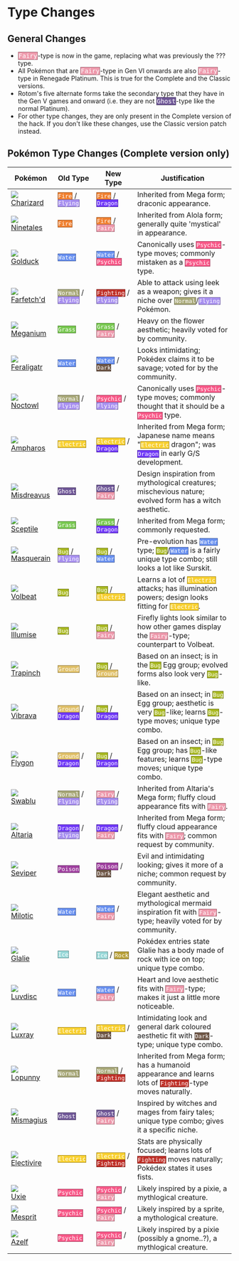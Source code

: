 # Type Changes

## General Changes

- <span style="color:white; font-family: monospace; background:#EE99AC; border: 1px solid #9B6470">Fairy</span>-type is now in the game, replacing what was previously the ??? type.
- All Pokémon that are <span style="color:white; font-family: monospace; background:#EE99AC; border: 1px solid #9B6470">Fairy</span>-type in Gen VI onwards are also <span style="color:white; font-family: monospace; background:#EE99AC; border: 1px solid #9B6470">Fairy</span>-type in Renegade Platinum. This is true for the Complete and the Classic versions.
- Rotom's five alternate forms take the secondary type that they have in the Gen V games and onward (i.e. they are not <span style="color:white; font-family: monospace; background:#705898; border: 1px solid #493963">Ghost</span>-type like the normal Platinum).
- For other type changes, they are only present in the Complete version of the hack. If you don't like these changes, use the Classic version patch instead.

## Pokémon Type Changes (Complete version only)

Pokémon                | Old Type           | New Type               | Justification
---                    | ---                | ---                    | ---
![][006]<br> [Charizard]  | <span style="color:white; font-family: monospace; background:#F08030; border: 1px solid #9C531F">Fire</span> / <span style="color:white; font-family: monospace; background:#A890F0; border: 1px solid #6D5E9C">Flying</span>      | <span style="color:white; font-family: monospace; background:#F08030; border: 1px solid #9C531F">Fire</span> / <span style="color:white; font-family: monospace; background:#7038F8; border: 1px solid #4924A1">Dragon</span>          | Inherited from Mega form; draconic appearance.
![][038]<br> [Ninetales]  | <span style="color:white; font-family: monospace; background:#F08030; border: 1px solid #9C531F">Fire</span>               | <span style="color:white; font-family: monospace; background:#F08030; border: 1px solid #9C531F">Fire</span> / <span style="color:white; font-family: monospace; background:#EE99AC; border: 1px solid #9B6470">Fairy</span>           | Inherited from Alola form; generally quite 'mystical' in appearance.
![][055]<br> [Golduck]    | <span style="color:white; font-family: monospace; background:#6890F0; border: 1px solid #445E9C">Water</span>              | <span style="color:white; font-family: monospace; background:#6890F0; border: 1px solid #445E9C">Water</span> / <span style="color:white; font-family: monospace; background:#F85888; border: 1px solid #A13959">Psychic</span>        | Canonically uses <span style="color:white; font-family: monospace; background:#F85888; border: 1px solid #A13959">Psychic</span>-type moves; commonly mistaken as a <span style="color:white; font-family: monospace; background:#F85888; border: 1px solid #A13959">Psychic</span> type.
![][083]<br> [Farfetch'd] | <span style="color:white; font-family: monospace; background:#A8A878; border: 1px solid #6D6D4E">Normal</span> / <span style="color:white; font-family: monospace; background:#A890F0; border: 1px solid #6D5E9C">Flying</span>    | <span style="color:white; font-family: monospace; background:#C03028; border: 1px solid #7D1F1A">Fighting</span> / <span style="color:white; font-family: monospace; background:#A890F0; border: 1px solid #6D5E9C">Flying</span>      | Able to attack using leek as a weapon; gives it a niche over <span style="color:white; font-family: monospace; background:#A8A878; border: 1px solid #6D6D4E">Normal</span>/<span style="color:white; font-family: monospace; background:#A890F0; border: 1px solid #6D5E9C">Flying</span> Pokémon.
![][154]<br> [Meganium]   | <span style="color:white; font-family: monospace; background:#78C850; border: 1px solid #4E8234">Grass</span>              | <span style="color:white; font-family: monospace; background:#78C850; border: 1px solid #4E8234">Grass</span> / <span style="color:white; font-family: monospace; background:#EE99AC; border: 1px solid #9B6470">Fairy</span>          | Heavy on the flower aesthetic; heavily voted for by community.
![][160]<br> [Feraligatr] | <span style="color:white; font-family: monospace; background:#6890F0; border: 1px solid #445E9C">Water</span>              | <span style="color:white; font-family: monospace; background:#6890F0; border: 1px solid #445E9C">Water</span> / <span style="color:white; font-family: monospace; background:#705848; border: 1px solid #49392F">Dark</span>           | Looks intimidating; Pokédex claims it to be savage; voted for by the community.
![][164]<br> [Noctowl]    | <span style="color:white; font-family: monospace; background:#A8A878; border: 1px solid #6D6D4E">Normal</span> / <span style="color:white; font-family: monospace; background:#A890F0; border: 1px solid #6D5E9C">Flying</span>    | <span style="color:white; font-family: monospace; background:#F85888; border: 1px solid #A13959">Psychic</span> / <span style="color:white; font-family: monospace; background:#A890F0; border: 1px solid #6D5E9C">Flying</span>       | Canonically uses <span style="color:white; font-family: monospace; background:#F85888; border: 1px solid #A13959">Psychic</span>-type moves; commonly thought that it should be a <span style="color:white; font-family: monospace; background:#F85888; border: 1px solid #A13959">Psychic</span> type.
![][181]<br> [Ampharos]   | <span style="color:white; font-family: monospace; background:#F8D030; border: 1px solid #A1871F">Electric</span>           | <span style="color:white; font-family: monospace; background:#F8D030; border: 1px solid #A1871F">Electric</span> / <span style="color:white; font-family: monospace; background:#7038F8; border: 1px solid #4924A1">Dragon</span>      | Inherited from Mega form; Japanese name means "<span style="color:white; font-family: monospace; background:#F8D030; border: 1px solid #A1871F">Electric</span> dragon"; was <span style="color:white; font-family: monospace; background:#7038F8; border: 1px solid #4924A1">Dragon</span> in early G/S development.
![][200]<br> [Misdreavus] | <span style="color:white; font-family: monospace; background:#705898; border: 1px solid #493963">Ghost</span>              | <span style="color:white; font-family: monospace; background:#705898; border: 1px solid #493963">Ghost</span> / <span style="color:white; font-family: monospace; background:#EE99AC; border: 1px solid #9B6470">Fairy</span>          | Design inspiration from mythological creatures; mischevious nature; evolved form has a witch aesthetic.
![][254]<br> [Sceptile]   | <span style="color:white; font-family: monospace; background:#78C850; border: 1px solid #4E8234">Grass</span>              | <span style="color:white; font-family: monospace; background:#78C850; border: 1px solid #4E8234">Grass</span> / <span style="color:white; font-family: monospace; background:#7038F8; border: 1px solid #4924A1">Dragon</span>         | Inherited from Mega form; commonly requested.
![][284]<br> [Masquerain] | <span style="color:white; font-family: monospace; background:#A8B820; border: 1px solid #6D7815">Bug</span> / <span style="color:white; font-family: monospace; background:#A890F0; border: 1px solid #6D5E9C">Flying</span>       | <span style="color:white; font-family: monospace; background:#A8B820; border: 1px solid #6D7815">Bug</span> / <span style="color:white; font-family: monospace; background:#6890F0; border: 1px solid #445E9C">Water</span>            | Pre-evolution has <span style="color:white; font-family: monospace; background:#6890F0; border: 1px solid #445E9C">Water</span> type; <span style="color:white; font-family: monospace; background:#A8B820; border: 1px solid #6D7815">Bug</span>/<span style="color:white; font-family: monospace; background:#6890F0; border: 1px solid #445E9C">Water</span> is a fairly unique type combo; still looks a lot like Surskit.
![][313]<br> [Volbeat]    | <span style="color:white; font-family: monospace; background:#A8B820; border: 1px solid #6D7815">Bug</span>                | <span style="color:white; font-family: monospace; background:#A8B820; border: 1px solid #6D7815">Bug</span> / <span style="color:white; font-family: monospace; background:#F8D030; border: 1px solid #A1871F">Electric</span>         | Learns a lot of <span style="color:white; font-family: monospace; background:#F8D030; border: 1px solid #A1871F">Electric</span> attacks; has illumination powers; design looks fitting for <span style="color:white; font-family: monospace; background:#F8D030; border: 1px solid #A1871F">Electric</span>.
![][314]<br> [Illumise]   | <span style="color:white; font-family: monospace; background:#A8B820; border: 1px solid #6D7815">Bug</span>                | <span style="color:white; font-family: monospace; background:#A8B820; border: 1px solid #6D7815">Bug</span> / <span style="color:white; font-family: monospace; background:#EE99AC; border: 1px solid #9B6470">Fairy</span>            | Firefly lights look similar to how other games display the <span style="color:white; font-family: monospace; background:#EE99AC; border: 1px solid #9B6470">Fairy</span>-type; counterpart to Volbeat.
![][328]<br> [Trapinch]   | <span style="color:white; font-family: monospace; background:#E0C068; border: 1px solid #927D44">Ground</span>             | <span style="color:white; font-family: monospace; background:#A8B820; border: 1px solid #6D7815">Bug</span> / <span style="color:white; font-family: monospace; background:#E0C068; border: 1px solid #927D44">Ground</span>           | Based on an insect; is in the <span style="color:white; font-family: monospace; background:#A8B820; border: 1px solid #6D7815">Bug</span> Egg group; evolved forms also look very <span style="color:white; font-family: monospace; background:#A8B820; border: 1px solid #6D7815">Bug</span>-like.
![][329]<br> [Vibrava]    | <span style="color:white; font-family: monospace; background:#E0C068; border: 1px solid #927D44">Ground</span> / <span style="color:white; font-family: monospace; background:#7038F8; border: 1px solid #4924A1">Dragon</span>    | <span style="color:white; font-family: monospace; background:#A8B820; border: 1px solid #6D7815">Bug</span> / <span style="color:white; font-family: monospace; background:#7038F8; border: 1px solid #4924A1">Dragon</span>           | Based on an insect; in <span style="color:white; font-family: monospace; background:#A8B820; border: 1px solid #6D7815">Bug</span> Egg group; aesthetic is very <span style="color:white; font-family: monospace; background:#A8B820; border: 1px solid #6D7815">Bug</span>-like; learns <span style="color:white; font-family: monospace; background:#A8B820; border: 1px solid #6D7815">Bug</span>-type moves; unique type combo.
![][330]<br> [Flygon]     | <span style="color:white; font-family: monospace; background:#E0C068; border: 1px solid #927D44">Ground</span> / <span style="color:white; font-family: monospace; background:#7038F8; border: 1px solid #4924A1">Dragon</span>    | <span style="color:white; font-family: monospace; background:#A8B820; border: 1px solid #6D7815">Bug</span> / <span style="color:white; font-family: monospace; background:#7038F8; border: 1px solid #4924A1">Dragon</span>           | Based on an insect; in <span style="color:white; font-family: monospace; background:#A8B820; border: 1px solid #6D7815">Bug</span> Egg group; has <span style="color:white; font-family: monospace; background:#A8B820; border: 1px solid #6D7815">Bug</span>-like features; learns <span style="color:white; font-family: monospace; background:#A8B820; border: 1px solid #6D7815">Bug</span>-type moves; unique type combo.
![][333]<br> [Swablu]     | <span style="color:white; font-family: monospace; background:#A8A878; border: 1px solid #6D6D4E">Normal</span> / <span style="color:white; font-family: monospace; background:#A890F0; border: 1px solid #6D5E9C">Flying</span>    | <span style="color:white; font-family: monospace; background:#EE99AC; border: 1px solid #9B6470">Fairy</span> / <span style="color:white; font-family: monospace; background:#A890F0; border: 1px solid #6D5E9C">Flying</span>         | Inherited from Altaria's Mega form; fluffy cloud appearance fits with <span style="color:white; font-family: monospace; background:#EE99AC; border: 1px solid #9B6470">Fairy</span>.
![][334]<br> [Altaria]    | <span style="color:white; font-family: monospace; background:#7038F8; border: 1px solid #4924A1">Dragon</span> / <span style="color:white; font-family: monospace; background:#A890F0; border: 1px solid #6D5E9C">Flying</span>    | <span style="color:white; font-family: monospace; background:#7038F8; border: 1px solid #4924A1">Dragon</span> / <span style="color:white; font-family: monospace; background:#EE99AC; border: 1px solid #9B6470">Fairy</span>         | Inherited from Mega form; fluffy cloud appearance fits with <span style="color:white; font-family: monospace; background:#EE99AC; border: 1px solid #9B6470">Fairy</span>; common request by community.
![][336]<br> [Seviper]    | <span style="color:white; font-family: monospace; background:#A040A0; border: 1px solid #682A68">Poison</span>             | <span style="color:white; font-family: monospace; background:#A040A0; border: 1px solid #682A68">Poison</span> / <span style="color:white; font-family: monospace; background:#705848; border: 1px solid #49392F">Dark</span>          | Evil and intimidating looking; gives it more of a niche; common request by community.
![][350]<br> [Milotic]    | <span style="color:white; font-family: monospace; background:#6890F0; border: 1px solid #445E9C">Water</span>              | <span style="color:white; font-family: monospace; background:#6890F0; border: 1px solid #445E9C">Water</span> / <span style="color:white; font-family: monospace; background:#EE99AC; border: 1px solid #9B6470">Fairy</span>          | Elegant aesthetic and mythological mermaid inspiration fit with <span style="color:white; font-family: monospace; background:#EE99AC; border: 1px solid #9B6470">Fairy</span>-type; heavily voted for by community.
![][362]<br> [Glalie]     | <span style="color:white; font-family: monospace; background:#98D8D8; border: 1px solid #638D8D">Ice</span>                | <span style="color:white; font-family: monospace; background:#98D8D8; border: 1px solid #638D8D">Ice</span> / <span style="color:white; font-family: monospace; background:#B8A038; border: 1px solid #786824">Rock</span>             | Pokédex entries state Glalie has a body made of rock with ice on top; unique type combo.
![][370]<br> [Luvdisc]    | <span style="color:white; font-family: monospace; background:#6890F0; border: 1px solid #445E9C">Water</span>              | <span style="color:white; font-family: monospace; background:#6890F0; border: 1px solid #445E9C">Water</span> / <span style="color:white; font-family: monospace; background:#EE99AC; border: 1px solid #9B6470">Fairy</span>          | Heart and love aesthetic fits with <span style="color:white; font-family: monospace; background:#EE99AC; border: 1px solid #9B6470">Fairy</span>-type; makes it just a little more noticeable.
![][405]<br> [Luxray]     | <span style="color:white; font-family: monospace; background:#F8D030; border: 1px solid #A1871F">Electric</span>           | <span style="color:white; font-family: monospace; background:#F8D030; border: 1px solid #A1871F">Electric</span> / <span style="color:white; font-family: monospace; background:#705848; border: 1px solid #49392F">Dark</span>        | Intimidating look and general dark coloured aesthetic fit with <span style="color:white; font-family: monospace; background:#705848; border: 1px solid #49392F">Dark</span>-type; unique type combo.
![][428]<br> [Lopunny]    | <span style="color:white; font-family: monospace; background:#A8A878; border: 1px solid #6D6D4E">Normal</span>             | <span style="color:white; font-family: monospace; background:#A8A878; border: 1px solid #6D6D4E">Normal</span> / <span style="color:white; font-family: monospace; background:#C03028; border: 1px solid #7D1F1A">Fighting</span>      | Inherited from Mega form; has a humanoid appearance and learns lots of <span style="color:white; font-family: monospace; background:#C03028; border: 1px solid #7D1F1A">Fighting</span>-type moves naturally.
![][429]<br> [Mismagius]  | <span style="color:white; font-family: monospace; background:#705898; border: 1px solid #493963">Ghost</span>              | <span style="color:white; font-family: monospace; background:#705898; border: 1px solid #493963">Ghost</span> / <span style="color:white; font-family: monospace; background:#EE99AC; border: 1px solid #9B6470">Fairy</span>          | Inspired by witches and mages from fairy tales; unique type combo; gives it a specific niche.
![][466]<br> [Electivire] | <span style="color:white; font-family: monospace; background:#F8D030; border: 1px solid #A1871F">Electric</span>           | <span style="color:white; font-family: monospace; background:#F8D030; border: 1px solid #A1871F">Electric</span> / <span style="color:white; font-family: monospace; background:#C03028; border: 1px solid #7D1F1A">Fighting</span>    | Stats are physically focused; learns lots of <span style="color:white; font-family: monospace; background:#C03028; border: 1px solid #7D1F1A">Fighting</span> moves naturally; Pokédex states it uses fists.
![][480]<br> [Uxie]       | <span style="color:white; font-family: monospace; background:#F85888; border: 1px solid #A13959">Psychic</span>            | <span style="color:white; font-family: monospace; background:#F85888; border: 1px solid #A13959">Psychic</span> / <span style="color:white; font-family: monospace; background:#EE99AC; border: 1px solid #9B6470">Fairy</span>        | Likely inspired by a pixie, a mythlogical creature.
![][481]<br> [Mesprit]    | <span style="color:white; font-family: monospace; background:#F85888; border: 1px solid #A13959">Psychic</span>            | <span style="color:white; font-family: monospace; background:#F85888; border: 1px solid #A13959">Psychic</span> / <span style="color:white; font-family: monospace; background:#EE99AC; border: 1px solid #9B6470">Fairy</span>        | Likely inspired by a sprite, a mythological creature.
![][482]<br> [Azelf]      | <span style="color:white; font-family: monospace; background:#F85888; border: 1px solid #A13959">Psychic</span>            | <span style="color:white; font-family: monospace; background:#F85888; border: 1px solid #A13959">Psychic</span> / <span style="color:white; font-family: monospace; background:#EE99AC; border: 1px solid #9B6470">Fairy</span>        | Likely inspired by a pixie (possibly a gnome..?), a mythlogical creature.

[Charizard]: /pokemon_changes/006/
[Ninetales]: /pokemon_changes/038/
[Golduck]: /pokemon_changes/055/
[Farfetch'd]: /pokemon_changes/083/
[Meganium]: /pokemon_changes/154/
[Feraligatr]: /pokemon_changes/160/
[Noctowl]: /pokemon_changes/164/
[Ampharos]: /pokemon_changes/181/
[Misdreavus]: /pokemon_changes/200/
[Sceptile]: /pokemon_changes/254/
[Masquerain]: /pokemon_changes/284/
[Volbeat]: /pokemon_changes/313/
[Illumise]: /pokemon_changes/314/
[Trapinch]: /pokemon_changes/328/
[Vibrava]: /pokemon_changes/329/
[Flygon]: /pokemon_changes/330/
[Swablu]: /pokemon_changes/333/
[Altaria]: /pokemon_changes/334/
[Seviper]: /pokemon_changes/336/
[Milotic]: /pokemon_changes/350/
[Glalie]: /pokemon_changes/362/
[Luvdisc]: /pokemon_changes/370/
[Luxray]: /pokemon_changes/405/
[Lopunny]: /pokemon_changes/428/
[Mismagius]: /pokemon_changes/429/
[Electivire]: /pokemon_changes/466/
[Uxie]: /pokemon_changes/480/
[Mesprit]: /pokemon_changes/481/
[Azelf]: /pokemon_changes/482/
[006]: /img/pokemon/006.png
[038]: /img/pokemon/038.png
[055]: /img/pokemon/055.png
[083]: /img/pokemon/083.png
[154]: /img/pokemon/154.png
[160]: /img/pokemon/160.png
[164]: /img/pokemon/164.png
[181]: /img/pokemon/181.png
[200]: /img/pokemon/200.png
[254]: /img/pokemon/254.png
[284]: /img/pokemon/284.png
[313]: /img/pokemon/313.png
[314]: /img/pokemon/314.png
[328]: /img/pokemon/328.png
[329]: /img/pokemon/329.png
[330]: /img/pokemon/330.png
[333]: /img/pokemon/333.png
[334]: /img/pokemon/334.png
[336]: /img/pokemon/336.png
[350]: /img/pokemon/350.png
[362]: /img/pokemon/362.png
[370]: /img/pokemon/370.png
[405]: /img/pokemon/405.png
[428]: /img/pokemon/428.png
[429]: /img/pokemon/429.png
[466]: /img/pokemon/466.png
[480]: /img/pokemon/480.png
[481]: /img/pokemon/481.png
[482]: /img/pokemon/482.png
